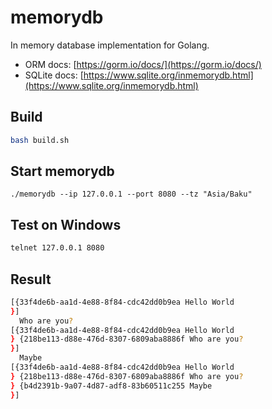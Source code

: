 # memorydb
In memory database implementation for Golang.

- ORM docs: [https://gorm.io/docs/](https://gorm.io/docs/)
- SQLite docs: [https://www.sqlite.org/inmemorydb.html](https://www.sqlite.org/inmemorydb.html)

## Build
```bash
bash build.sh
```

## Start memorydb
```
./memorydb --ip 127.0.0.1 --port 8080 --tz "Asia/Baku"
```

## Test on Windows
```bash
telnet 127.0.0.1 8080 
```

## Result
```bash
[{33f4de6b-aa1d-4e88-8f84-cdc42dd0b9ea Hello World
}]
  Who are you?
[{33f4de6b-aa1d-4e88-8f84-cdc42dd0b9ea Hello World
} {218be113-d88e-476d-8307-6809aba8886f Who are you?
}]
  Maybe
[{33f4de6b-aa1d-4e88-8f84-cdc42dd0b9ea Hello World
} {218be113-d88e-476d-8307-6809aba8886f Who are you?
} {b4d2391b-9a07-4d87-adf8-83b60511c255 Maybe
}]
```